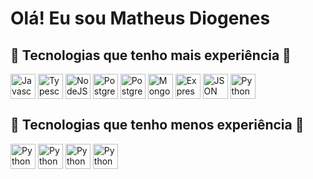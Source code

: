  # Olá! Eu sou Matheus Diogenes
 
 ## 👑 Tecnologias que tenho mais experiência 👑
 
 <div style="display: inline_block">
  <img align="center" alt="Javascript" height:"30" width="40" src="https://cdn.jsdelivr.net/gh/devicons/devicon/icons/javascript/javascript-original.svg">
  <img align="center" alt="Typescript" height:"30" width="40" src="https://cdn.jsdelivr.net/gh/devicons/devicon/icons/typescript/typescript-original.svg">
  <img align="center" alt="NodeJS" height:"30" width="40" src="https://cdn.jsdelivr.net/gh/devicons/devicon/icons/nodejs/nodejs-original-wordmark.svg" />  
  <img align="center" alt="Postgresql" height:"30" width="40" src="https://cdn.jsdelivr.net/gh/devicons/devicon/icons/mysql/mysql-original-wordmark.svg" />          
  <img align="center" alt="Postgresql" height:"30" width="40" src="https://cdn.jsdelivr.net/gh/devicons/devicon/icons/postgresql/postgresql-original-wordmark.svg" />
  <img align="center" alt="MongoDB" height:"30" width="40" src="https://cdn.jsdelivr.net/gh/devicons/devicon/icons/mongodb/mongodb-original-wordmark.svg" />
  <img align="center" alt="Express" height:"30" width="40" src="https://cdn.jsdelivr.net/gh/devicons/devicon/icons/express/express-original-wordmark.svg" /> 
  <img align="center" alt="JSON" height:"30" width="40" src="https://icon-library.com/images/json-file-icon/json-file-icon-10.jpg" /> 
  <img align="center" alt="Python" height:"30" width="40" src="https://cdn.jsdelivr.net/gh/devicons/devicon/icons/vscode/vscode-original-wordmark.svg" />
  
 
 </div>         

## 👑 Tecnologias que tenho menos experiência 👑

<div style="display: inline_block">
 <img align="center" alt="Python" height:"30" width="40" src="https://cdn.jsdelivr.net/gh/devicons/devicon/icons/python/python-original-wordmark.svg" />
 <img align="center" alt="Python" height:"30" width="40" src="https://cdn.jsdelivr.net/gh/devicons/devicon/icons/react/react-original-wordmark.svg" />
 <img align="center" alt="Python" height:"30" width="40" src="https://cdn.jsdelivr.net/gh/devicons/devicon/icons/html5/html5-original-wordmark.svg" />
 <img align="center" alt="Python" height:"30" width="40" src="https://cdn.jsdelivr.net/gh/devicons/devicon/icons/css3/css3-original-wordmark.svg" />
 
          
          
          
</div> 

 
